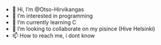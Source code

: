- 👋 Hi, I’m @Otso-Hirvikangas
- 👀 I’m interested in programming  
- 🌱 I’m currently learning C
- 💞️ I’m looking to collaborate on my pisince (Hive Helsinki)
- 📫 How to reach me, i dont know

<!---
Otso-Hirvikangas/Otso-Hirvikangas is a ✨ special ✨ repository because its `README.md` (this file) appears on your GitHub profile.
You can click the Preview link to take a look at your changes.
--->
